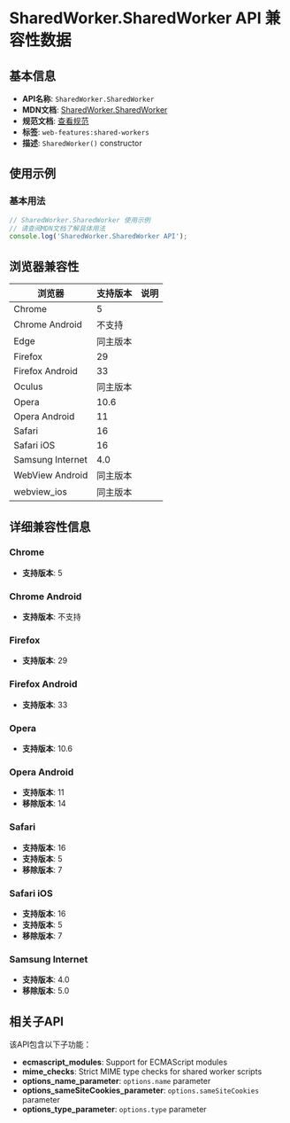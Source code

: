 # SharedWorker.SharedWorker API 兼容性数据

## 基本信息

- **API名称**: `SharedWorker.SharedWorker`
- **MDN文档**: [SharedWorker.SharedWorker](https://developer.mozilla.org/docs/Web/API/SharedWorker/SharedWorker)
- **规范文档**: [查看规范](https://html.spec.whatwg.org/multipage/workers.html#dom-sharedworker-dev)
- **标签**: `web-features:shared-workers`
- **描述**: `SharedWorker()` constructor

## 使用示例

### 基本用法

```javascript
// SharedWorker.SharedWorker 使用示例
// 请查阅MDN文档了解具体用法
console.log('SharedWorker.SharedWorker API');
```

## 浏览器兼容性

| 浏览器 | 支持版本 | 说明 |
|--------|----------|------|
| Chrome | 5 |  |
| Chrome Android | 不支持 |  |
| Edge | 同主版本 |  |
| Firefox | 29 |  |
| Firefox Android | 33 |  |
| Oculus | 同主版本 |  |
| Opera | 10.6 |  |
| Opera Android | 11 |  |
| Safari | 16 |  |
| Safari iOS | 16 |  |
| Samsung Internet | 4.0 |  |
| WebView Android | 同主版本 |  |
| webview_ios | 同主版本 |  |

## 详细兼容性信息

### Chrome

- **支持版本**: 5

### Chrome Android

- **支持版本**: 不支持

### Firefox

- **支持版本**: 29

### Firefox Android

- **支持版本**: 33

### Opera

- **支持版本**: 10.6

### Opera Android

- **支持版本**: 11
- **移除版本**: 14

### Safari

- **支持版本**: 16
- **支持版本**: 5
- **移除版本**: 7

### Safari iOS

- **支持版本**: 16
- **支持版本**: 5
- **移除版本**: 7

### Samsung Internet

- **支持版本**: 4.0
- **移除版本**: 5.0

## 相关子API

该API包含以下子功能：

- **ecmascript_modules**: Support for ECMAScript modules
- **mime_checks**: Strict MIME type checks for shared worker scripts
- **options_name_parameter**: `options.name` parameter
- **options_sameSiteCookies_parameter**: `options.sameSiteCookies` parameter
- **options_type_parameter**: `options.type` parameter

